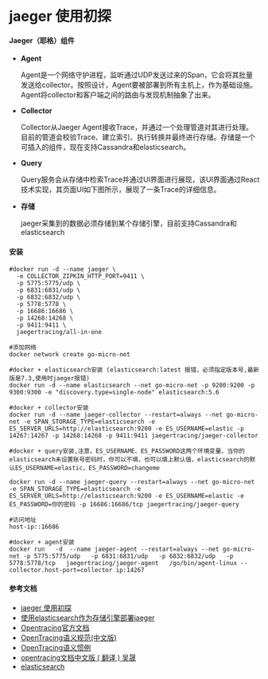 # jaeger 使用初探



#### Jaeger（耶格）组件

- **Agent**

  Agent是一个网络守护进程，监听通过UDP发送过来的Span，它会将其批量发送给collector。按照设计，Agent要被部署到所有主机上，作为基础设施。Agent将collector和客户端之间的路由与发现机制抽象了出来。

- **Collector**

  Collector从Jaeger Agent接收Trace，并通过一个处理管道对其进行处理。目前的管道会校验Trace、建立索引、执行转换并最终进行存储。存储是一个可插入的组件，现在支持Cassandra和elasticsearch。

- **Query**

  Query服务会从存储中检索Trace并通过UI界面进行展现，该UI界面通过React技术实现，其页面UI如下图所示，展现了一条Trace的详细信息。

- **存储**

  jaeger采集到的数据必须存储到某个存储引擎，目前支持Cassandra和elasticsearch
  
  

#### 安装

```
#docker run -d --name jaeger \
  -e COLLECTOR_ZIPKIN_HTTP_PORT=9411 \
  -p 5775:5775/udp \
  -p 6831:6831/udp \
  -p 6832:6832/udp \
  -p 5778:5778 \
  -p 16686:16686 \
  -p 14268:14268 \
  -p 9411:9411 \
  jaegertracing/all-in-one

#添加网络
docker network create go-micro-net

#docker + elasticsearch安装 (elasticsearch:latest 报错，必须指定版本号,最新版是7.3,使用时jaeger报错)
docker run -d --name elasticsearch --net go-micro-net -p 9200:9200 -p 9300:9300 -e "discovery.type=single-node" elasticsearch:5.6
  
#docker + collector安装
docker run -d --name jaeger-collector --restart=always --net go-micro-net -e SPAN_STORAGE_TYPE=elasticsearch -e ES_SERVER_URLS=http://elasticsearch:9200 -e ES_USERNAME=elastic -p 14267:14267 -p 14268:14268 -p 9411:9411 jaegertracing/jaeger-collector

#docker + query安装,注意，ES_USERNAME、ES_PASSWORD这两个环境变量，当你的elasticsearch未设置账号密码时，你可以不填，也可以填上默认值，elasticsearch的默认ES_USERNAME=elastic，ES_PASSWORD=changeme

docker run -d --name jaeger-query --restart=always --net go-micro-net -e SPAN_STORAGE_TYPE=elasticsearch -e ES_SERVER_URLS=http://elasticsearch:9200 -e ES_USERNAME=elastic -e ES_PASSWORD=你的密码 -p 16686:16686/tcp jaegertracing/jaeger-query

#访问地址
host-ip::16686

#docker + agent安装
docker run   -d  --name jaeger-agent --restart=always --net go-micro-net -p 5775:5775/udp   -p 6831:6831/udp   -p 6832:6832/udp   -p 5778:5778/tcp   jaegertracing/jaeger-agent   /go/bin/agent-linux --collector.host-port=collector ip:14267
```



#### 参考文档

- [jaeger 使用初探](https://www.cnblogs.com/chopper-poet/p/10743141.html)
- [使用elasticsearch作为存储引擎部署jaeger](https://my.oschina.net/u/2548090/blog/1821372)
- [Opentracing官方文档](https://github.com/opentracing/specification)
- [OpenTracing语义规范(中文版)](https://segmentfault.com/a/1190000008895129)
- [OpenTracing语义惯例](https://opentracing-contrib.github.io/opentracing-specification-zh/semantic_conventions.html)
- [opentracing文档中文版 ( 翻译 ) 吴晟](https://wu-sheng.gitbooks.io/opentracing-io/content/)
- [elasticsearch](https://www.elastic.co/guide/en/elasticsearch/reference/5.6/docker.html)